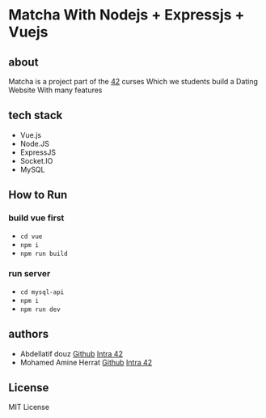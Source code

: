 # Matcha With Nodejs + Expressjs + Vuejs
## about
Matcha is a project part of the [42](<https://en.wikipedia.org/wiki/42_(school)>) curses Which we students build a Dating Website With many features

## tech stack
- Vue.js
- Node.JS
- ExpressJS
- Socket.IO
- MySQL

## How to Run

### build vue first
- `cd vue`
- `npm i`
- `npm run build`

### run server
- `cd mysql-api`
- `npm i`
- `npm run dev`

## authors
- Abdellatif douz [Github](<https://github.com/adouz>) [Intra 42](<https://profile.intra.42.fr/users/adouz>)
- Mohamed Amine Herrat [Github](<https://github.com/amherrat>) [Intra 42](<https://profile.intra.42.fr/users/mherrat>)

## License

MIT License
